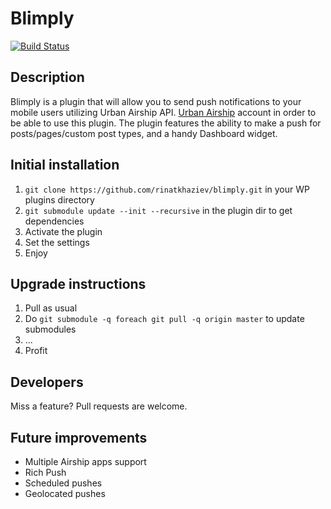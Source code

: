 # Blimply
[![Build Status](https://travis-ci.org/rinatkhaziev/blimply.png?branch=master)](https://travis-ci.org/rinatkhaziev/blimply)


## Description

Blimply is a plugin that will allow you to send push notifications to your mobile users utilizing Urban Airship API. [Urban Airship](http://urbanairship.com/) account in order to be able to use this plugin. The plugin features the ability to make a push for posts/pages/custom post types, and a handy Dashboard widget.

##  Initial installation

1. `git clone https://github.com/rinatkhaziev/blimply.git` in your WP plugins directory
1. `git submodule update --init --recursive` in the plugin dir to get dependencies
1. Activate the plugin
1. Set the settings
1. Enjoy

## Upgrade instructions

1. Pull as usual
1. Do `git submodule -q foreach git pull -q origin master` to update submodules
1. ...
1. Profit

## Developers

Miss a feature? Pull requests are welcome.

## Future improvements
* Multiple Airship apps support
* Rich Push
* Scheduled pushes
* Geolocated pushes